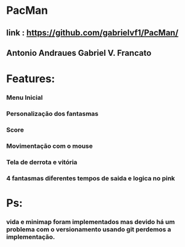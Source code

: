 # PacMan
link : https://github.com/gabrielvf1/PacMan/ 
--- 
Antonio Andraues
Gabriel V. Francato
---
# Features:
### Menu Inicial
### Personalização dos fantasmas
### Score
### Movimentação com o mouse
### Tela de derrota e vitória 
### 4 fantasmas diferentes tempos de saida e logica no pink

# Ps: 
### vida e minimap foram implementados mas devido há um problema com o versionamento usando git perdemos a implementação.
